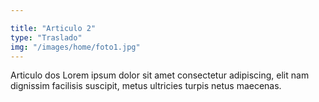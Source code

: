 ```yaml
---

title: "Articulo 2"
type: "Traslado"
img: "/images/home/foto1.jpg"
---
```

Articulo dos Lorem ipsum dolor sit amet consectetur adipiscing, elit nam dignissim facilisis suscipit, metus ultricies turpis netus maecenas. 